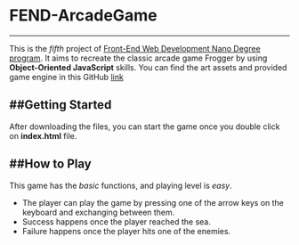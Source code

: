 # FEND-ArcadeGame
-------------------------------
This is the _fifth_ project of [Front-End Web Development Nano Degree program](https://sa.udacity.com/course/front-end-web-developer-nanodegree--nd001). It aims to recreate the classic arcade game Frogger by using **Object-Oriented JavaScript** skills. You can find the art assets and provided game engine in this GitHub [link](https://github.com/udacity/frontend-nanodegree-arcade-game)

##Getting Started
-------------------------------
After downloading the files, you can start the game once you double click on **index.html** file.

##How to Play
-------------------------------
This game has the _basic_ functions, and playing level is _easy_.

* The player can play the game by pressing one of the arrow keys on the keyboard and exchanging between them.
* Success happens once the player reached the sea.
* Failure happens once the player hits one of the enemies.
